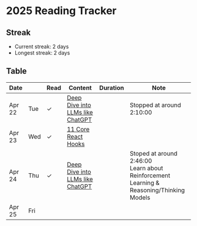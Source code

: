 # 2025 Reading Tracker
## Streak
- Current streak: 2 days
- Longest streak: 2 days
## Table


| Date    |   | Read    | Content          | Duration | Note                             |
|---------|---|----------------|------------------|----------|----------------------------------|
| Apr 22 | Tue     | &check; |[Deep Dive into LLMs like ChatGPT](https://www.youtube.com/watch?v=7xTGNNLPyMI)                  |          | Stopped at around 2:10:00                                 |
| Apr 23 | Wed    | &check; |[11 Core React Hooks](https://www.linkedin.com/posts/shahidkhan23_11-core-react-hooks-activity-7319967743611432962-6j3s?utm_source=share&utm_medium=member_ios&rcm=ACoAAEQWMQsBzgkZ1QEZFryqM91CbUMz7IqphrE)                  |          |                                   |
| Apr 24 | Thu    | &check;             | [Deep Dive into LLMs like ChatGPT](https://www.youtube.com/watch?v=7xTGNNLPyMI)                   |          | Stoped at around 2:46:00 <br> Learn about Reinforcement Learning & Reasoning/Thinking Models                                 | 
| Apr 25 | Fri    |              |                  |          |                                   |


